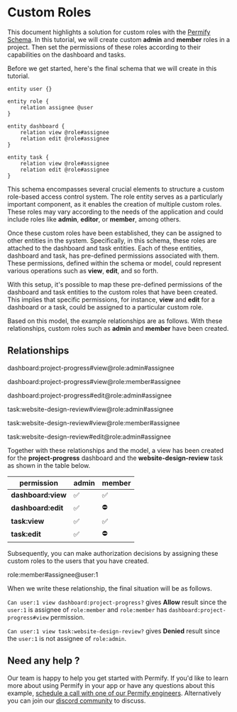 
# Custom Roles

This document highlights a solution for custom roles with the [Permify Schema]. In this tutorial, we will create custom **admin** and **member** roles in a project. Then set the permissions of these roles according to their capabilities on the dashboard and tasks.

[Permify Schema]: ../../getting-started/modeling

Before we get started, here's the final schema that we will create in this tutorial.

```perm
entity user {}

entity role {
    relation assignee @user
}

entity dashboard {
    relation view @role#assignee
    relation edit @role#assignee
}

entity task {
    relation view @role#assignee
    relation edit @role#assignee
}
```

This schema encompasses several crucial elements to structure a custom role-based access control system. The role entity serves as a particularly important component, as it enables the creation of multiple custom roles. These roles may vary according to the needs of the application and could include roles like **admin**, **editor**, or **member**, among others.

Once these custom roles have been established, they can be assigned to other entities in the system. Specifically, in this schema, these roles are attached to the dashboard and task entities. Each of these entities, dashboard and task, has pre-defined permissions associated with them. These permissions, defined within the schema or model, could represent various operations such as **view**, **edit**, and so forth.

With this setup, it's possible to map these pre-defined permissions of the dashboard and task entities to the custom roles that have been created. This implies that specific permissions, for instance, **view** and **edit** for a dashboard or a task, could be assigned to a particular custom role.

Based on this model, the example relationships are as follows. With these relationships, custom roles such as **admin** and **member** have been created.

## Relationships

dashboard:project-progress#view@role:admin#assignee

dashboard:project-progress#view@role:member#assignee

dashboard:project-progress#edit@role:admin#assignee

task:website-design-review#view@role:admin#assignee

task:website-design-review#view@role:member#assignee

task:website-design-review#edit@role:admin#assignee

Together with these relationships and the model, a view has been created for the **project-progress** dashboard and the **website-design-review** task as shown in the table below.

| permission         | admin | member  |
|--------------------|-------|---------|
| **dashboard:view** | ✅     | ✅       |
| **dashboard:edit** | ✅     | ⛔       |
| **task:view**      | ✅     | ✅       |
| **task:edit**      | ✅     | ⛔       |


Subsequently, you can make authorization decisions by assigning these custom roles to the users that you have created.

role:member#assignee@user:1

When we write these relationship, the final situation will be as follows.

`Can user:1 view dashboard:project-progress?` gives **Allow** result since the `user:1` is assignee of `role:member` and `role:member` has `dashboard:project-progress#view` permission.

`Can user:1 view task:website-design-review?` gives **Denied** result since the `user:1` is not assignee of `role:admin`.


## Need any help ?

Our team is happy to help you get started with Permify. If you'd like to learn more about using Permify in your app or have any questions about this example, [schedule a call with one of our Permify engineers](https://meetings-eu1.hubspot.com/ege-aytin/call-with-an-expert). Alternatively you can join our [discord community](https://discord.com/invite/MJbUjwskdH) to discuss.

